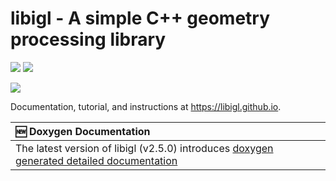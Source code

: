 # libigl - A simple C++ geometry processing library

[![](https://github.com/libigl/libigl/workflows/Build/badge.svg?event=push)](https://github.com/libigl/libigl/actions?query=workflow%3ABuild+branch%3Amain+event%3Apush)
[![](https://anaconda.org/conda-forge/igl/badges/installer/conda.svg)](https://anaconda.org/conda-forge/igl)

![](https://libigl.github.io/libigl-teaser.png)

Documentation, tutorial, and instructions at <https://libigl.github.io>.


| 🆕 Doxygen Documentation |
|:---|
| The latest version of libigl (v2.5.0) introduces [doxygen generated detailed documentation](https://libigl.github.io/dox/index.html) |
